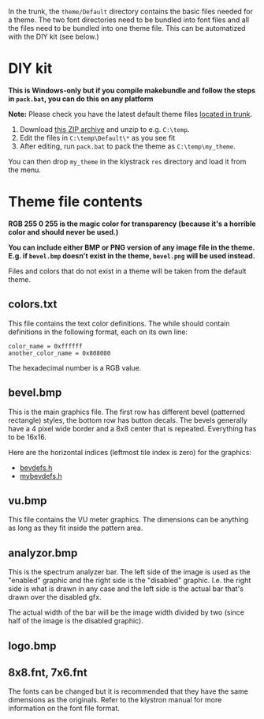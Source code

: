 

In the trunk, the `theme/Default` directory contains the basic files needed for a theme. The two font directories need to be bundled into font files and all the files need to be bundled into one theme file. This can be automatized with the DIY kit (see below.)

# DIY kit #

**This is Windows-only but if you compile makebundle and follow the steps in `pack.bat`, you can do this on any platform**

**Note:** Please check you have the latest default theme files [located in trunk](http://code.google.com/p/klystrack/source/browse/trunk/themes/Default/).

  1. Download [this ZIP archive](http://code.google.com/p/klystrack/downloads/detail?name=klystrack-DIY-theme-kit.zip&can=2&q=) and unzip to e.g. `C:\temp`.
  1. Edit the files in `C:\temp\Default\*` as you see fit
  1. After editing, run `pack.bat` to pack the theme as `C:\temp\my_theme`.

You can then drop `my_theme` in the klystrack `res` directory and load it from the menu.

# Theme file contents #

**RGB 255 0 255 is the magic color for transparency (because it's a horrible color and should never be used.)**

**You can include either BMP or PNG version of any image file in the theme. E.g. if `bevel.bmp` doesn't exist in the theme, `bevel.png` will be used instead.**

Files and colors that do not exist in a theme will be taken from the default theme.

## colors.txt ##

This file contains the text color definitions. The while should contain definitions in the following format, each on its own line:

```
color_name = 0xffffff
another_color_name = 0x808080
```

The hexadecimal number is a RGB value.

## bevel.bmp ##

This is the main graphics file. The first row has different bevel (patterned rectangle) styles, the bottom row has button decals. The bevels generally have a 4 pixel wide border and a 8x8 center that is repeated. Everything has to be 16x16.

Here are the horizontal indices (leftmost tile index is zero) for the graphics:
  * [bevdefs.h](http://code.google.com/p/klystron/source/browse/trunk/src/gui/bevdefs.h)
  * [mybevdefs.h](http://code.google.com/p/klystrack/source/browse/trunk/src/mybevdefs.h)

## vu.bmp ##

This file contains the VU meter graphics. The dimensions can be anything as long as they fit inside the pattern area.

## analyzor.bmp ##

This is the spectrum analyzer bar. The left side of the image is used as the "enabled" graphic and the right side is the "disabled" graphic. I.e. the right side is what is drawn in any case and the left side is the actual bar that's drawn over the disabled gfx.

The actual width of the bar will be the image width divided by two (since half of the image is the disabled graphic).

## logo.bmp ##

## 8x8.fnt, 7x6.fnt ##

The fonts can be changed but it is recommended that they have the same dimensions as the originals. Refer to the klystron manual for more information on the font file format.